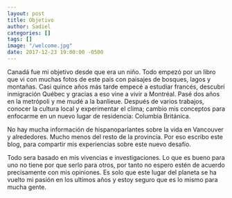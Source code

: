 ```yaml
---
layout: post
title: Objetivo
author: Sadiel
categories: []
tags: []
image: "/welcome.jpg"
date: 2017-12-23 19:00:00 -0500
---
```

Canadá fue mi objetivo desde que era un niño. Todo empezó por un libro que vi con muchas fotos de este país con paisajes de bosques, lagos y montañas. Casi quince años más tarde empecé a estudiar francés, descubrí inmigración Québec y gracias a eso vine a vivir a Montréal. Pasé dos años en la metrópoli y me mudé a la banlieue. Después de varios trabajos, conocer la cultura local y experimentar el clima; cambio mis conceptos para enfocarme en un nuevo lugar de residencia: Columbia Británica.

No hay mucha información de hispanoparlantes sobre la vida en Vancouver y alrededores. Mucho menos del resto de la provincia. Por eso escribo este blog, para compartir mis experiencias sobre este nuevo desafío.

Todo sera basado en mis vivencias e investigaciones. Lo que es bueno para uno no tiene por que serlo para otros, por tanto no espero estén de acuerdo precisamente con mis opiniones. Es solo que este lugar del planeta se ha vuelto mi pasión en los ultimos años y estoy seguro que es lo mismo para mucha gente.
